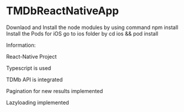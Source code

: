 # TMDbReactNativeApp

Downlaod and Install the node modules by using command npm install
Install the Pods for iOS go to ios folder by cd ios && pod install

Information:

React-Native Project

Typescript is used

TDMb API is integrated

Pagination for new results implemented

Lazyloading implemented
